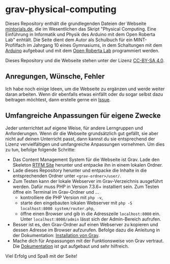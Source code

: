 # grav-physical-computing

Dieses Repository enthält die grundlegenden Dateien der Webseite [mintorials.de](https://mintorials.de/de), die im Wesentlichen das Skript "Physical Computing. Eine Einführung in Informatik und Physik des Arduino mit dem Open Roberta Lab" enhtält. Die Seite dient dem Autor als Schulbuch für ein MINT-Profilfach im Jahrgang 10 eines Gymnasiums, in dem Schaltungen mit dem [Arduino](https://www.arduino.cc/) aufgebaut und mit dem [Open Roberta Lab](https://lab.open-roberta.org/) programmiert werden.

Dieses Repository und die Webseite stehen unter der Lizenz [CC-BY-SA 4.0](https://creativecommons.org/licenses/by-sa/4.0/).

## Anregungen, Wünsche, Fehler

Ich habe noch einige Ideen, um die Webseite zu ergänzen und werde weiter daran arbeiten. Wenn dir ebenfalls etwas einfällt oder du sogar selbst dazu beitragen möchtest, dann erstelle gerne ein [Issue](https://github.com/el-voss/grav-physical-computing/issues).

## Umfangreiche Anpassungen für eigene Zwecke

Jeder unterrichtet auf eigene Weise, für andere Lerngruppen und Anforderungen. Wenn dir die Webseite grundsätzlich gut gefällt, sie aber nicht auf deinen Unterricht passt, dann kannst du sie entsprechend der Lizenz vervielfältigen und umfangreiche Anpassungen vornehmen. Um dies zu tun, befolge folgende Schritte:
- Das Content Management System für die Webseite ist Grav. Lade den Skeleton [RTFM Site](https://getgrav.org/downloads/skeletons) herunter und entpacke ihn in einem lokalen Ordner.
- Lade dieses Repository herunter und entpacke die Inhalte in die entsprechenden Ordner unter `<grav-ordner>/user/`.
- Zum Testen kann der lokale Webserver im Grav-Verzeichnis ausgeführt werden. Dafür muss PHP in Version 7.3.6+ installiert sein. Zum Testen öffne ein Terminal im Grav-Ordner und ...
  - kontrolliere die PHP Version mit `php -v`,
  - starte den eingebauten lokalen Webserver mit `php -S localhost:8000 system/router.php`,
  - öffne einen Browser und gib in die Adresszeile `localhost:8000` ein. Unter `localhost:8000/admin` lässt sich der Admin-Bereich aufrufen.
- Besser ist es, den Grav-Ordner auf einen Webserver zu kopieren und dessen Adresse im Browser aufzurufen. Befolge dazu die Anleitung in der Dokumentation: [Installation von Grav](https://learn.getgrav.org/17/basics/installation).
- Mache dich für Anpassungen mit der Funktionsweise von Grav vertraut. Die [Dokumentation](https://learn.getgrav.org/17) ist gut aufgebaut und sehr hilfreich.

Viel Erfolg und Spaß mit der Seite!
